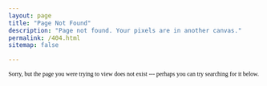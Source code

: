 ```yaml
---
layout: page
title: "Page Not Found"
description: "Page not found. Your pixels are in another canvas."
permalink: /404.html
sitemap: false

---  
```

<p style="font-family:verdana;font-size:12px;color:black">
Sorry, but the page you were trying to view does not exist --- perhaps you can try searching for it below.
</p>

<script type="text/javascript">
  var GOOG_FIXURL_LANG = 'en';
  var GOOG_FIXURL_SITE = '{{ site.url }}'
</script>
<script type="text/javascript"
  src="https://linkhelp.clients.google.com/tbproxy/lh/wm/fixurl.js">
</script>
